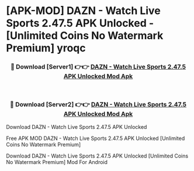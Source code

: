# [APK-MOD] DAZN - Watch Live Sports 2.47.5 APK Unlocked - [Unlimited Coins No Watermark Premium] yroqc



<div align="center">
<h3>🔴 Download [Server1] 👉👉 <a href="https://momento.my/?title=DAZN_-_Watch_Live_Sports_2.47.5_APK_Unlocked">DAZN - Watch Live Sports 2.47.5 APK Unlocked Mod Apk</a></h3><br>

<h3>🔴 Download [Server2] 👉👉 <a href="https://momento.my/?title=DAZN_-_Watch_Live_Sports_2.47.5_APK_Unlocked">DAZN - Watch Live Sports 2.47.5 APK Unlocked Mod Apk</a></h3>
</div>



Download DAZN - Watch Live Sports 2.47.5 APK Unlocked 

Free APK MOD DAZN - Watch Live Sports 2.47.5 APK Unlocked [Unlimited Coins No Watermark Premium]

Download DAZN - Watch Live Sports 2.47.5 APK Unlocked [Unlimited Coins No Watermark Premium] Mod For Android
